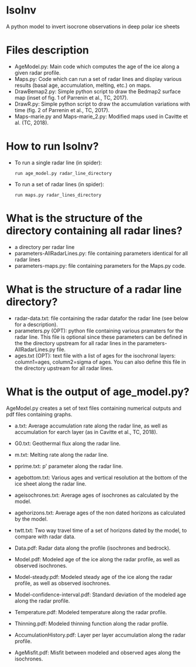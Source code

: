 # IsoInv

A python model to invert isocrone observations in deep polar ice sheets

# Files description

* AgeModel.py: Main code which computes the age of the ice along a given radar profile.
* Maps.py: Code which can run a set of radar lines and display various results (basal age, accumulation, melting, etc.) on maps.
* DrawBemap2.py: Simple python script to draw the Bedmap2 surface map  (inset of fig. 1 of Parrenin et al., TC, 2017).
* DrawR.py: Simple python script to draw the accumulation variations with time (fig. 2 of Parrenin et al., TC, 2017).
* Maps-marie.py and Maps-marie_2.py: Modified maps used in Cavitte et al. (TC, 2018).

# How to run IsoInv?

* To run a single radar line (in spider):

	`run age_model.py radar_line_directory`

* To run a set of radar lines (in spider):

	`run maps.py radar_lines_directory`

# What is the structure of the directory containing all radar lines?

* a directory per radar line
* parameters-AllRadarLines.py: file containing parameters identical for all radar lines
* parameters-maps.py: file containing parameters for the Maps.py code.

# What is the structure of a radar line directory?

* radar-data.txt: file containing the radar datafor the radar line (see below for a description).
* parameters.py (OPT): python file containing various pramaters for the radar line. This file is optional since these parameters can be defined in the the directory upstream for all radar lines in the parameters-AllRadarLines.py file.
* ages.txt (OPT): text file with a list of ages for the isochronal layers: column1=ages, column2=sigma of ages. You can also define this file in the directory upstream for all radar lines.

# What is the output of age_model.py?

AgeModel.py creates a set of text files containing numerical outputs and pdf files containing graphs.

* a.txt: Average accumulation rate along the radar line, as well as accumulation for earch layer (as in Cavitte et al., TC, 2018).
* G0.txt: Geothermal flux along the radar line.
* m.txt: Melting rate along the radar line.
* pprime.txt: p' parameter along the radar line.
* agebottom.txt: Various ages and vertical resolution at the bottom of the ice sheet along the radar line.
* ageisochrones.txt: Average ages of isochrones as calculated by the model.
* agehorizons.txt: Average ages of the non dated horizons as calculated by the model.
* twtt.txt: Two way travel time of a set of horizons dated by the model, to compare with radar data.

* Data.pdf: Radar data along the profile (isochrones and bedrock).
* Model.pdf: Modeled age of the ice along the radar profile, as well as observed isochrones.
* Model-steady.pdf: Modeled steady age of the ice along the radar profile, as well as observed isochrones.
* Model-confidence-interval.pdf: Standard deviation of the modeled age along the radar profile.
* Temperature.pdf: Modeled temperature along the radar profile.
* Thinning.pdf: Modeled thinning function along the radar profile.
* AccumulationHistory.pdf: Layer per layer accumulation along the radar profile.
* AgeMisfit.pdf: Misfit between modeled and observed ages along the isochrones.
